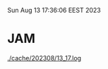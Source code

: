 Sun Aug 13 17:36:06 EEST 2023
# JAM
<a href='./cache/202308/13_17.log'>./cache/202308/13_17.log</a>
